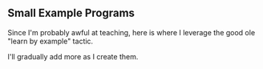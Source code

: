## Small Example Programs

Since I'm probably awful at teaching, here is where I leverage the good ole "learn by example" tactic.

I'll gradually add more as I create them.


